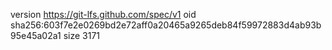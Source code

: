 version https://git-lfs.github.com/spec/v1
oid sha256:603f7e2e0269bd2e72aff0a20465a9265deb84f59972883d4ab93b95e45a02a1
size 3171
